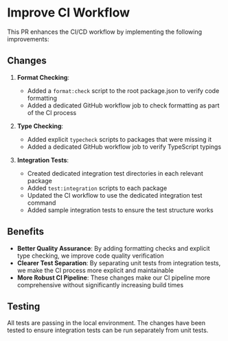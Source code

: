 # Improve CI Workflow

This PR enhances the CI/CD workflow by implementing the following improvements:

## Changes

1. **Format Checking**:
   - Added a `format:check` script to the root package.json to verify code formatting
   - Added a dedicated GitHub workflow job to check formatting as part of the CI process

2. **Type Checking**:
   - Added explicit `typecheck` scripts to packages that were missing it
   - Added a dedicated GitHub workflow job to verify TypeScript typings

3. **Integration Tests**:
   - Created dedicated integration test directories in each relevant package
   - Added `test:integration` scripts to each package
   - Updated the CI workflow to use the dedicated integration test command
   - Added sample integration tests to ensure the test structure works

## Benefits

- **Better Quality Assurance**: By adding formatting checks and explicit type checking, we improve code quality verification
- **Clearer Test Separation**: By separating unit tests from integration tests, we make the CI process more explicit and maintainable
- **More Robust CI Pipeline**: These changes make our CI pipeline more comprehensive without significantly increasing build times

## Testing

All tests are passing in the local environment. The changes have been tested to ensure integration tests can be run separately from unit tests.
